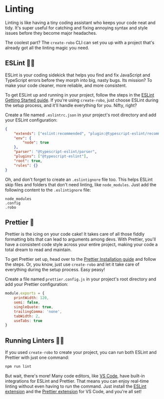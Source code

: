 # Linting

Linting is like having a tiny coding assistant who keeps your code neat and tidy. It's super useful for catching and fixing annoying syntax and style issues before they become major headaches.

The coolest part? The `create-robo` CLI can set you up with a project that's already got all the linting magic you need.

## ESLint 🕵️‍♀️

ESLint is your coding sidekick that helps you find and fix JavaScript and TypeScript errors before they morph into big, nasty bugs. Its mission? To make your code cleaner, more reliable, and more consistent.

To get ESLint up and running in your project, follow the steps in the [ESLint Getting Started guide](https://eslint.org/docs/user-guide/getting-started). If you're using `create-robo`, just choose ESLint during the setup process, and it'll handle everything for you. Nifty, right?

Create a file named `.eslintrc.json` in your project's root directory and add your ESLint configuration:

```json title=".eslintrc.json" showLineNumbers
{
	"extends": ["eslint:recommended", "plugin:@typescript-eslint/recommended"],
	"env": {
		"node": true
	},
	"parser": "@typescript-eslint/parser",
	"plugins": ["@typescript-eslint"],
	"root": true,
	"rules": {}
}
```

Oh, and don't forget to create an `.eslintignore` file too. This helps ESLint skip files and folders that don't need linting, like `node_modules`. Just add the following content to the `.eslintignore` file:

```title=".eslintignore" showLineNumbers
node_modules
.config
.robo
```

## Prettier 💅

Prettier is the icing on your code cake! It takes care of all those fiddly formatting bits that can lead to arguments among devs. With Prettier, you'll have a consistent code style across your entire project, making your code a total dream to read and maintain.

To get Prettier set up, head over to the [Prettier Installation guide](https://prettier.io/docs/en/install.html) and follow the steps. Or, you know, just use `create-robo` and let it take care of everything during the setup process. Easy peasy!

Create a file named `prettier.config.js` in your project's root directory and add your Prettier configuration:

```js title="prettier.config.js" showLineNumbers
module.exports = {
	printWidth: 120,
	semi: false,
	singleQuote: true,
	trailingComma: 'none',
	tabWidth: 2,
	useTabs: true
}
```

## Running Linters 🏃‍♂️

If you used `create-robo` to create your project, you can run both ESLint and Prettier with just one command:

```bash
npm run lint
```

But wait, there's more! Many code editors, like [VS Code](https://code.visualstudio.com/), have built-in integrations for ESLint and Prettier. That means you can enjoy real-time linting without even having to run the command. Just install the [ESLint extension](https://marketplace.visualstudio.com/items?itemName=dbaeumer.vscode-eslint) and the [Prettier extension](https://marketplace.visualstudio.com/items?itemName=esbenp.prettier-vscode) for VS Code, and you're all set!
